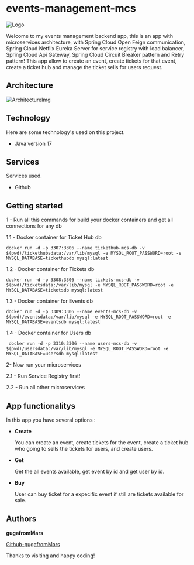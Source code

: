 # events-management-mcs

![Logo](https://www.moretimepa.co.uk/wp-content/uploads/shutterstock_378811030.jpg)

Welcome to my events management backend app, this is an app with microservices architecture, with Spring Cloud Open Feign communication, Spring Cloud Netflix Eureka Server for service registry with load balancer, Spring Cloud Api Gateway, Spring Cloud Circuit Breaker pattern and Retry pattern!
This app allow to create an event, create tickets for that event, create a ticket hub and manage the ticket sells for users request.

## Architecture

![ArchitectureImg](https://github.com/gugafromMARS/events-management-mcs/assets/116969206/77981e87-0fae-49c6-8edc-e9ccf64a0225)



## Technology

Here are some technology's used on this project.

* Java version 17

## Services

Services used.

* Github

## Getting started

1 - Run all this commands for build your docker containers and get all connections for any db

1.1 - Docker container for Ticket Hub db
```shell script
docker run -d -p 3307:3306 --name tickethub-mcs-db -v $(pwd)/tickethubsdata:/var/lib/mysql -e MYSQL_ROOT_PASSWORD=root -e MYSQL_DATABASE=tickethubdb mysql:latest
```
1.2 - Docker container for Tickets db
```shell script
docker run -d -p 3308:3306 --name tickets-mcs-db -v $(pwd)/ticketsdata:/var/lib/mysql -e MYSQL_ROOT_PASSWORD=root -e MYSQL_DATABASE=ticketsdb mysql:latest
```
1.3 - Docker container for Events db
```shell script
docker run -d -p 3309:3306 --name events-mcs-db -v $(pwd)/eventsdata:/var/lib/mysql -e MYSQL_ROOT_PASSWORD=root -e MYSQL_DATABASE=eventsdb mysql:latest
```
1.4 - Docker container for Users db
```shell script
 docker run -d -p 3310:3306 --name users-mcs-db -v $(pwd)/usersdata:/var/lib/mysql -e MYSQL_ROOT_PASSWORD=root -e MYSQL_DATABASE=usersdb mysql:latest
```

2- Now run your microservices

2.1 - Run Service Registry first!

2.2 - Run all other microservices

## App functionalitys

In this app you have several options :

* **Create**

  You can create an event, create tickets for the event, create a ticket hub who going to sells the tickets for users, and create users.

* **Get**

  Get the all events available, get event by id and get user by id.

* **Buy**
  
  User can buy ticket for a expecific event if still are tickets available for sale.
 
## Authors

**gugafromMars**

[Github-gugafromMars](https://github.com/gugafromMARS)

Thanks to visiting and happy coding!
